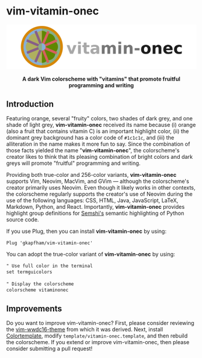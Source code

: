 # vim-vitamin-onec

![Image of Logo](.github/vitamin-onec.png)

<p align="center">
<b>
A dark Vim colorscheme with "vitamins" that promote fruitful programming and writing
</b>
</p>

## Introduction

Featuring orange, several "fruity" colors, two shades of dark grey, and one
shade of light grey, **vim-vitamin-onec** received its name because (i) orange
(also a fruit that contains vitamin C) is an important highlight color, (ii)
the dominant grey background has a color code of `#1c1c1c`, and (iii) the
alliteration in the name makes it more fun to say. Since the combination of
those facts yielded the name "**vim-vitamin-onec**", the colorscheme's creator
likes to think that its pleasing combination of bright colors and dark greys
will promote "fruitful" programming and writing.

Providing both true-color and 256-color variants, **vim-vitamin-onec** supports
Vim, Neovim, MacVim, and GVim &mdash; although the colorscheme's creator
primarily uses Neovim. Even though it likely works in other contexts, the
colorscheme regularly supports the creator's use of Neovim during the use of the
following languages: CSS, HTML, Java, JavaScript, LaTeX, Markdown, Python, and
React. Importantly, **vim-vitamin-onec** provides highlight group definitions
for [Semshi's](https://github.com/numirias/semshi) semantic highlighting of
Python source code.

If you use Plug, then you can install **vim-vitamin-onec** by using:

```vim
Plug 'gkapfham/vim-vitamin-onec'
```

You can adopt the true-color variant of **vim-vitamin-onec** by using:

```vim
" Use full color in the terminal
set termguicolors

" Display the colorscheme
colorscheme vitaminonec
```

## Improvements

Do you want to improve vim-vitamin-onec? First, please consider reviewing the
[vim-wwdc16-theme](https://github.com/lifepillar/vim-wwdc16-theme) from which it
was derived. Next, install
[Colortemplate](https://github.com/lifepillar/vim-colortemplate), modify
`template/vitamin-onec.template`, and then rebuild the colorscheme. If you
extend or improve vim-vitamin-onec, then please consider submitting a pull
request!
